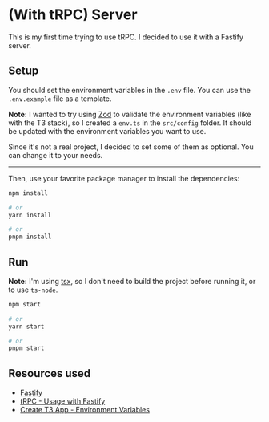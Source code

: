 # (With tRPC) Server

This is my first time trying to use tRPC. I decided to use it with a Fastify server.

## Setup

You should set the environment variables in the `.env` file. You can use the `.env.example` file as a template.

**Note:** I wanted to try using [Zod](https://zod.dev) to validate the environment variables (like with the T3 stack), so I created a `env.ts` in the `src/config` folder.
It should be updated with the environment variables you want to use.

Since it's not a real project, I decided to set some of them as optional. You can change it to your needs.

---

Then, use your favorite package manager to install the dependencies:

```bash
npm install

# or
yarn install

# or
pnpm install
```

## Run

**Note:** I'm using [tsx](https://github.com/esbuild-kit/tsx), so I don't need to build the project before running it, or to use `ts-node`.

```bash
npm start

# or
yarn start

# or
pnpm start
```

## Resources used

- [Fastify](https://www.fastify.io)
- [tRPC - Usage with Fastify](https://trpc.io/docs/server/adapters/fastify)
- [Create T3 App - Environment Variables](https://create.t3.gg/en/usage/env-variables)
